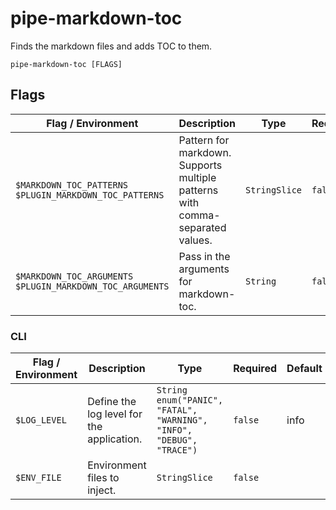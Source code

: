 # pipe-markdown-toc

Finds the markdown files and adds TOC to them.

`pipe-markdown-toc [FLAGS]`

## Flags

| Flag / Environment |  Description   |  Type    | Required | Default |
|---------------- | --------------- | --------------- |  --------------- |  --------------- |
| `$MARKDOWN_TOC_PATTERNS`<br/>`$PLUGIN_MARKDOWN_TOC_PATTERNS` | Pattern for markdown. Supports multiple patterns with comma-separated values. | `StringSlice` | `false` | "README.md" |
| `$MARKDOWN_TOC_ARGUMENTS`<br/>`$PLUGIN_MARKDOWN_TOC_ARGUMENTS` | Pass in the arguments for markdown-toc. | `String` | `false` | --bullets='-' |

### CLI

| Flag / Environment |  Description   |  Type    | Required | Default |
|---------------- | --------------- | --------------- |  --------------- |  --------------- |
| `$LOG_LEVEL` | Define the log level for the application.  | `String`<br/>`enum("PANIC", "FATAL", "WARNING", "INFO", "DEBUG", "TRACE")` | `false` | info |
| `$ENV_FILE` | Environment files to inject. | `StringSlice` | `false` |  |
